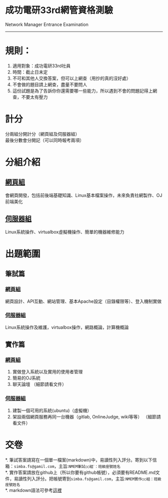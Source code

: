 # 成功電研33rd網管資格測驗 #
Network Manager Entrance Examination

---

# 規則： #
1. 適用對象：成功電研33rd社員
2. 時間：截止日未定
3. 不可和其他人交換答案，但可以上網查（用抄的真的沒好處）
4. 不會做的題目請上網查，盡量不要問人
5. 這份試題是為了告訴你你還需要哪一些能力，所以遇到不會的問題記得上網查，不要太有壓力

# 計分 #
分兩組分開計分（網頁組及伺服器組）  
最後分數會分開記（可以同時報考兩項）

# 分組介紹 #
## [網頁組](./web/README.md) ##
會網頁開發，包括前後端基礎知識、Linux基本檔案操作，未來負責社網製作、OJ前端美化

## [伺服器組](./server/README.md) ##
Linux系統操作、virtualbox虛擬機操作、簡單的機器維修能力

# 出題範圍 #
## 筆試篇 ##
### [網頁組](./web/written.md) ###
網頁設計、API互動、網站管理、基本Apache設定（目錄權限等）、登入機制實做

### [伺服器組](./server/written.md) ###
Linux系統操作及維護，virtualbox操作，網路概論，計算機概論

## 實作篇 ##
### [網頁組](./web/practice.md) ###
1. 實做登入系統以及實用的使用者管理
2. 簡易的OJ系統
3. 聊天論壇
（細節請看文件）  

### [伺服器組](./server/practice.md) ###
1. 建製一個可用的系統(ubuntu)（虛擬機）
2. 架設兩個網頁服務再同一台機器（gitlab, OnlineJudge, wiki等等）
（細節請看文件）  

# 交卷 #
*. 筆試答案請寫在一個單一檔案(markdown)中，易讀性列入評分。寄到以下信箱：`simba.fs@gamil.com`，主旨:`NMEM筆試○○組ˋ：班級座號姓名`  
*. 實作答案請放在github上（所以你要有github帳號），必須要有README.md文件，易讀性列入評分。把帳號寄到`simba.fs@gamil.com`，主旨:`NMEM實作○○組：班級座號姓名`  
*. markdown語法可參考[這裡](https://markdown.tw)
